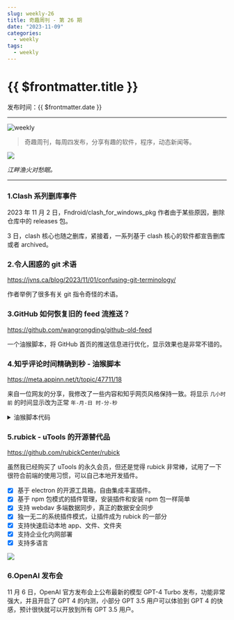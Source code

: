 ```yaml
---
slug: weekly-26
title: 奇趣周刊 - 第 26 期
date: "2023-11-09"
categories:
  - weekly
tags:
  - weekly
---
```


# {{ $frontmatter.title }}

发布时间：{{ $frontmatter.date }}

---

![weekly](https://imgurl.zishu.me/weekly.webp)

> 奇趣周刊，每周四发布，分享有趣的软件，程序，动态新闻等。

![](https://imgurl.zishu.me/images/old/ffb7a901f304e7532c799881928b558_z8lb0v_.webp)

*江畔渔火对愁眠。*

---

### 1.Clash 系列删库事件

2023 年 11 月 2 日，Fndroid/clash_for_windows_pkg 作者由于某些原因，删除仓库中的 releases 包。

3 日，clash 核心也随之删库，紧接着，一系列基于 clash 核心的软件都宣告删库或者 archived。

### 2.令人困惑的 git 术语

https://jvns.ca/blog/2023/11/01/confusing-git-terminology/

作者举例了很多有关 git 指令奇怪的术语。

### 3.GitHub 如何恢复旧的 feed 流推送？

https://github.com/wangrongding/github-old-feed

一个油猴脚本，将 GitHub 首页的推送信息进行优化，显示效果也是非常不错的。

### 4.知乎评论时间精确到秒 - 油猴脚本

https://meta.appinn.net/t/topic/47711/18

来自一位网友的分享，我修改了一些内容和知乎网页风格保持一致。将显示 `几小时前` 的时间显示改为正常 `年-月-日 时-分-秒`

<details>
<summary>油猴脚本代码</summary>

```js
// ==UserScript==
// @name         知乎评论时间精确到秒
// @namespace    http://tampermonkey.net/
// @version      0.3
// @description  try to take over the world!
// @author       You
// @match        https://www.zhihu.com/*
// @match        https://zhuanlan.zhihu.com/*
// @icon         http://zhihu.com/favicon.ico
// @grant       GM_addStyle
// @run-at document-start
// @require https://scriptcat.org/lib/637/1.3.3/ajaxHooker.js

// ==/UserScript==


(function () {
	'use strict';
	function timestampToTime(timestamp) {
		const milliseconds = timestamp * 1000;
		const date = new Date(milliseconds);
		const year = date.getFullYear();
		const month = addZero(date.getMonth() + 1);
		const day = addZero(date.getDate());
		const hour = addZero(date.getHours());
		const minute = addZero(date.getMinutes());
		const second = addZero(date.getSeconds());

		return `${ year }-${ month }-${ day } ${ hour }:${ minute }:${ second }`;
	}

	function addZero(num) {
		return num < 10 ? `0${ num }` : `${ num }`;
	}

	ajaxHooker.hook(request => {
		if (request.url.includes("https://www.zhihu.com/api/v4/comment_v5/comment/") || request.url.includes("https://www.zhihu.com/api/v4/comment_v5/answers/") || request.url.includes("https://www.zhihu.com/api/v4/comment_v5/articles/")) {

			request.response = res => {
				// console.log('\n== ↓ ↓ ↓ ↓ ↓ == \n', res)

				if (res.json.data) {

					res.json.data.forEach(item => {
						// console.log(timestampToTime(item.created_time));
						item.content =  item.content +   '<span class="css-nm6sok commentTime">' + timestampToTime(item.created_time) + '</span>'
						if (item.child_comments.length >= 1) {
							item.child_comments.forEach(child => {
								child.content =   child.content  + '<span class="css-nm6sok commentTime">' + timestampToTime(child.created_time) + '</<span>'
							});
						}
					});
					GM_addStyle(`
					.CommentContent {
							position: relative;
							overflow: visible;
						}

						/* 	精确时间 */
						.commentTime {
							position: absolute;
							left: 0;
							bottom: -22px;
							color: #999;
						}

						.css-140jo2 {
							position: relative;
						}

						/* 原时间	 */
						.css-12cl38p,
						.css-12cl38p + span,
						.css-nm6sok + span {
							display: none;
						}

						/* ip 属地	 */
						.css-8hxn0r .css-nm6sok {
							position: absolute;
							left: 160px;
							top: 3px;
						}
						/* 热评	 */
						.css-8hxn0r .css-33kuns {
							position: absolute;
							left: 240px;
							top: 3px;
						}
						/*  作者置顶	 */
						.css-1o87v1m{
						    position: absolute;
  						    top: 22px;
   						    left: -4px;
						}
					`);
				}

			};
		}

	});
})();
```

</details>


### 5.rubick - uTools 的开源替代品

https://github.com/rubickCenter/rubick

虽然我已经购买了 uTools 的永久会员，但还是觉得 rubick 非常棒，试用了一下很符合前端的使用习惯，可以自己本地开发插件。

<div class="nolist">

- [x] 基于 electron 的开源工具箱，自由集成丰富插件。
- [x] 基于 npm 包模式的插件管理，安装插件和安装 npm 包一样简单
- [x] 支持 webdav 多端数据同步，真正的数据安全同步
- [x] 独一无二的系统插件模式，让插件成为 rubick 的一部分
- [x] 支持快速启动本地 app、文件、文件夹
- [x] 支持企业化内网部署
- [x] 支持多语言

</div>

![](https://camo.githubusercontent.com/1857703c574326d1a1b331a9307b75bcc370584ae339aeca2616279ca5464e72/68747470733a2f2f706963312e7a68696d672e636f6d2f38302f76322d37306331303566663766623165393535666336376666613561353536343039325f373230772e676966)

### 6.OpenAI 发布会

11 月 6 日，OpenAI 官方发布会上公布最新的模型 GPT-4 Turbo 发布，功能非常强大，并且开启了 GPT 4 的内测，小部分 GPT 3.5 用户可以体验到 GPT 4 的快感，预计很快就可以开放到所有 GPT 3.5 用户。
